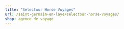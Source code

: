 ```yaml
---
title: "Selectour Horse Voyages"
url: /saint-germain-en-laye/selectour-horse-voyages/
shop: agence de voyage
---
```


